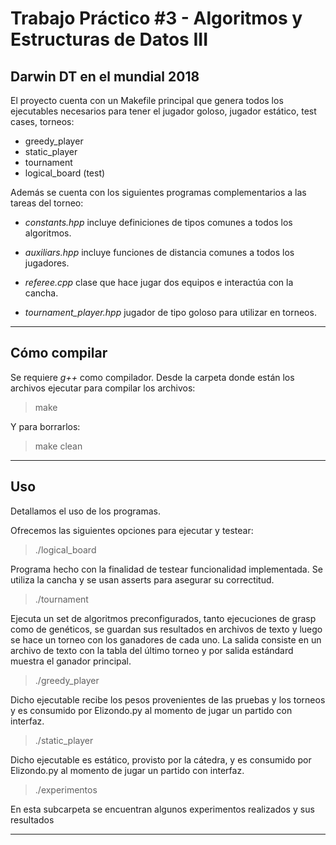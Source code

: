 # Trabajo Práctico #3 - Algoritmos y Estructuras de Datos III

## Darwin DT en el mundial 2018

El proyecto cuenta con un Makefile principal que genera todos los ejecutables necesarios para tener el jugador goloso, jugador estático, test cases, torneos:

- greedy_player 
- static_player 
- tournament 
- logical_board (test)

Además se cuenta con los siguientes programas complementarios a las tareas del torneo:

- *constants.hpp* incluye definiciones de tipos comunes a todos los algoritmos.

- *auxiliars.hpp* incluye funciones de distancia comunes a todos los jugadores.

- *referee.cpp* clase que hace jugar dos equipos e interactúa con la cancha.

- *tournament_player.hpp* jugador de tipo goloso para utilizar en torneos.

---

## Cómo compilar

Se requiere *g++* como compilador. Desde la carpeta donde están los archivos ejecutar para compilar los archivos:

> make

Y para borrarlos:

> make clean

---

## Uso

Detallamos el uso de los programas.

Ofrecemos las siguientes opciones para ejecutar y testear:

> ./logical_board

Programa hecho con la finalidad de testear funcionalidad implementada. Se utiliza la cancha y se usan asserts para asegurar su correctitud.

> ./tournament

Ejecuta un set de algoritmos preconfigurados, tanto ejecuciones de grasp como de genéticos, se guardan sus resultados en archivos de texto y luego se hace un torneo con los ganadores de cada uno. La salida consiste en un archivo de texto con la tabla del último torneo y por salida estándard muestra el ganador principal.

> ./greedy_player

Dicho ejecutable recibe los pesos provenientes de las pruebas y los torneos y es consumido por Elizondo.py al momento de jugar un partido con interfaz.

> ./static_player

Dicho ejecutable es estático, provisto por la cátedra, y es consumido por Elizondo.py al momento de jugar un partido con interfaz.

> ./experimentos

En esta subcarpeta se encuentran algunos experimentos realizados y sus resultados

---
